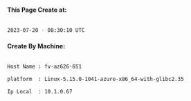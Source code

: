 
   
#### This Page Create at:

```bash

2023-07-20 - 08:30:10 UTC

```

#### Create By Machine:

```bash

Host Name : fv-az626-651

platform  : Linux-5.15.0-1041-azure-x86_64-with-glibc2.35

Ip Local  : 10.1.0.67

```

